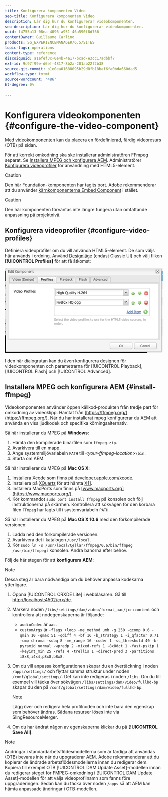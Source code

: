 ```yaml
---
title: Konfigurera komponenten Video
seo-title: Konfigurera komponenten Video
description: Lär dig hur du konfigurerar videokomponenten.
seo-description: Lär dig hur du konfigurerar videokomponenten.
uuid: f4755a13-08ea-4096-a951-46a590f8d766
contentOwner: Guillaume Carlino
products: SG_EXPERIENCEMANAGER/6.5/SITES
topic-tags: operations
content-type: reference
discoiquuid: a1efef3c-0e4b-4a17-bcad-e3cc17adbbf7
exl-id: 9c97f99e-d6ef-4817-8b2a-201ab22f2b38
source-git-commit: b1e0ea01688095b29d8fb18baf6fa0bda660dad5
workflow-type: tm+mt
source-wordcount: '486'
ht-degree: 0%

---
```


# Konfigurera videokomponenten {#configure-the-video-component}

Med [videokomponenten](/help/sites-authoring/default-components-foundation.md#video) kan du placera en fördefinierad, färdig videoresurs (OTB) på sidan.

För att korrekt omkodning ska ske installerar administratören FFmpeg separat. Se [Installera MPEG och konfigurera AEM](#install-ffmpeg). Administratörer [Konfigurera videoprofiler](#configure-video-profiles) för användning med HTML5-element.

>[!CAUTION]
>
>Den här Foundation-komponenten har tagits bort. Adobe rekommenderar att du använder [kärnkomponenterna Embed Component](https://experienceleague.adobe.com/docs/experience-manager-core-components/using/components/embed.html) i stället.

>[!CAUTION]
>
>Den här komponenten förväntas inte längre fungera utan omfattande anpassning på projektnivå.

## Konfigurera videoprofiler {#configure-video-profiles}

Definiera videoprofiler om du vill använda HTML5-element. De som väljs här används i ordning. Använd [Designläge](/help/sites-authoring/default-components-designmode.md) (endast Classic UI) och välj fliken **[!UICONTROL Profiles]** för att få åtkomst:

![chlimage_1-317](assets/chlimage_1-317.png)

I den här dialogrutan kan du även konfigurera designen för videokomponenten och parametrarna för [!UICONTROL Playback], [!UICONTROL Flash] och [!UICONTROL Advanced].

## Installera MPEG och konfigurera AEM {#install-ffmpeg}

Videokomponenten använder öppen källkod-produkten från tredje part för omkodning av videoklipp. Hämtat från [https://ffmpeg.org/](https://ffmpeg.org/). När du har installerat mpeg konfigurerar du AEM att använda en viss ljudkodek och specifika körningsalternativ.

Så här installerar du MPEG på **Windows**:

1. Hämta den kompilerade binärfilen som `ffmpeg.zip`.
1. Avarkivera till en mapp.
1. Ange systemmiljövariabeln `PATH` till &lt;*your-ffmpeg-location*>`\bin`.
1. Starta om AEM.

Så här installerar du MPEG på **Mac OS X**:

1. Installera Xcode som finns på [developer.apple.com/xcode](https://developer.apple.com/xcode/).
1. Installera på [XQuartz](https://www.xquartz.org) för att hämta [X11](https://support.apple.com/en-us/HT201341).
1. Installera MacPorts som finns på [www.macports.org](https://www.macports.org/).
1. Kör kommandot `sudo port install ffmpeg` på konsolen och följ instruktionerna på skärmen. Kontrollera att sökvägen för den körbara filen `FFmpeg` har lagts till i systemvariabeln `PATH`.

Så här installerar du MPEG på **Mac OS X 10.6** med den förkompilerade versionen:

1. Ladda ned den förkompilerade versionen.
1. Avarkivera det i katalogen `/usr/local`.
1. Kör `sudo ln -s /usr/local/Cellar/ffmpeg/0.6/bin/ffmpeg /usr/bin/ffmpeg` i konsolen. Ändra banorna efter behov.

Följ de här stegen för att **konfigurera AEM**:

>[!NOTE]
>
>Dessa steg är bara nödvändiga om du behöver anpassa kodekarna ytterligare.

1. Öppna [!UICONTROL CRXDE Lite] i webbläsaren. Gå till [http://localhost:4502/crx/de](http://localhost:4502/crx/de).
2. Markera noden `/libs/settings/dam/video/format_aac/jcr:content` och kontrollera att nodegenskaperna är följande:

   * `audioCodec` är  `aac`.
   * `customArgs` är  `-flags +loop -me_method umh -g 250 -qcomp 0.6 -qmin 10 -qmax 51 -qdiff 4 -bf 16 -b_strategy 1 -i_qfactor 0.71 -cmp chroma -subq 8 -me_range 16 -coder 1 -sc_threshold 40 -b-pyramid normal -wpredp 2 -mixed-refs 1 -8x8dct 1 -fast-pskip 1 -keyint_min 25 -refs 4 -trellis 1 -direct-pred 3 -partitions i8x8,i4x4,p8x8,b8x8`.

3. Om du vill anpassa konfigurationen skapar du en övertäckning i noden `/apps/settings/` och flyttar samma struktur under noden `/conf/global/settings/`. Det kan inte redigeras i noden `/libs`. Om du till exempel vill täcka över sökvägen `/libs/settings/dam/video/fullhd-bp` skapar du den på `/conf/global/settings/dam/video/fullhd-bp`.

   >[!NOTE]
   >
   >Lägg över och redigera hela profilnoden och inte bara den egenskap som behöver ändras. Sådana resurser löses inte via SlingResourceMerger.

4. Om du har ändrat någon av egenskaperna klickar du på **[!UICONTROL Save All]**.

>[!NOTE]
>
>Ändringar i standardarbetsflödesmodellerna som är färdiga att användas (OTB) bevaras inte när du uppgraderar AEM. Adobe rekommenderar att du kopierar de ändrade arbetsflödesmodellerna innan du redigerar dem. Kopiera till exempel OTB [!UICONTROL DAM Update Asset]-modellen innan du redigerar steget för FMPEG-omkodning i [!UICONTROL DAM Update Asset]-modellen för att välja videoprofilnamn som fanns före uppgraderingen. Sedan kan du täcka över noden `/apps` så att AEM kan hämta anpassade ändringar i OTB-modellen.
